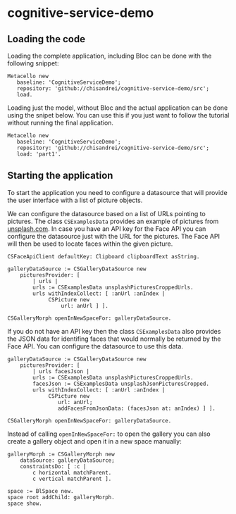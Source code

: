 # cognitive-service-demo


## Loading the code


Loading the complete application, including Bloc can be done with the following snippet:
```
Metacello new
   baseline: 'CognitiveServiceDemo';
   repository: 'github://chisandrei/cognitive-service-demo/src';
   load.
```

Loading just the model, without Bloc and the actual application can be done using the snipet below. You can use this if you just want to follow the tutorial without running the final application.
```
Metacello new
   baseline: 'CognitiveServiceDemo';
   repository: 'github://chisandrei/cognitive-service-demo/src';
   load: 'part1'.
```

## Starting the application

To start the application you need to configure a datasource that will provide the user interface with a list of picture objects. 

We can configure the datasource based on a list of URLs pointing to pictures. The class `CSExamplesData` provides an example of pictures from [unsplash.com](https://unsplash.com/). In case you have an API key for the Face API you can configure the datasource just with the URL for the pictures. The Face API will then be used to locate faces within the given picture.

```
CSFaceApiClient defaultKey: Clipboard clipboardText asString.

galleryDataSource := CSGalleryDataSource new
	picturesProvider: [ 
		| urls |
		urls := CSExamplesData unsplashPicturesCroppedUrls.
		urls withIndexCollect: [ :anUrl :anIndex |
			 CSPicture new 
				 url: anUrl ] ].
		
CSGalleryMorph openInNewSpaceFor: galleryDataSource.
```

If you do not have an API key then the class `CSExamplesData` also provides the JSON data for identifing faces that would normally be returned by the Face API. You can configure the datasource to use this data.

```
galleryDataSource := CSGalleryDataSource new
	picturesProvider: [ 
		| urls facesJson |
		urls := CSExamplesData unsplashPicturesCroppedUrls.
		facesJson := CSExamplesData unsplashJsonPicturesCropped.
		urls withIndexCollect: [ :anUrl :anIndex |
			 CSPicture new 
				url: anUrl;
				addFacesFromJsonData: (facesJson at: anIndex) ] ].
        
CSGalleryMorph openInNewSpaceFor: galleryDataSource.
```

Instead of calling `openInNewSpaceFor:` to open the gallery you can also create a gallery object and open it in a new space manually:

```
galleryMorph := CSGalleryMorph new
	dataSource: galleryDataSource;
	constraintsDo: [ :c |
		c horizontal matchParent.
		c vertical matchParent ].

space := BlSpace new.
space root addChild: galleryMorph.
space show.
```
